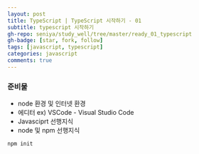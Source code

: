 ```yaml
---
layout: post
title: TypeScript | TypeScript 시작하기 - 01
subtitle: typescript 시작하기
gh-repo: seniya/study_well/tree/master/ready_01_typescript
gh-badge: [star, fork, follow]
tags: [javascript, typescript]
categories: javascript
comments: true
---
```



### 준비물
- node 환경 및 인터넷 환경
- 에디터 ex) VSCode - Visual Studio Code
- Javasciprt 선행지식
- node 및 npm 선행지식


```sh
npm init
```